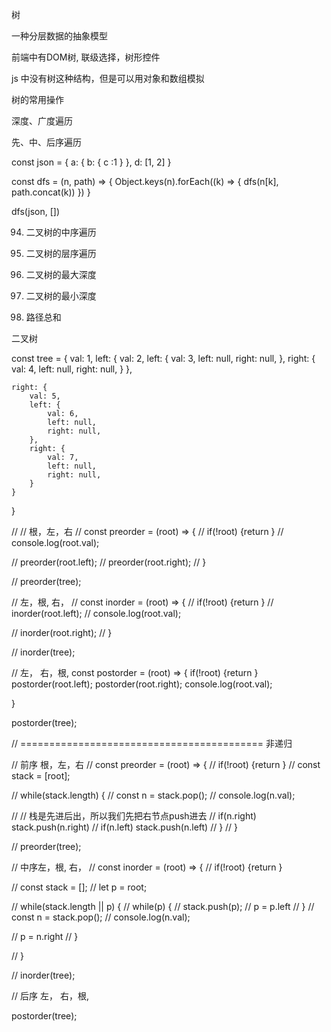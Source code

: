 树

一种分层数据的抽象模型

前端中有DOM树, 联级选择，树形控件

js 中没有树这种结构，但是可以用对象和数组模拟

树的常用操作

深度、广度遍历

先、中、后序遍历

const json = {
    a: { b: { c :1 } },
    d: [1, 2]
}

const dfs = (n, path) => {
    Object.keys(n).forEach((k) => {
        dfs(n[k], path.concat(k))
    })
}

dfs(json, [])


94. 二叉树的中序遍历

102. 二叉树的层序遍历

104. 二叉树的最大深度

111. 二叉树的最小深度

112. 路径总和

二叉树

const tree = {
    val: 1,
    left: {
        val: 2,
        left: {
            val: 3,
            left: null,
            right: null,
        },
        right: {
            val: 4,
            left: null,
            right: null,
        }
    },

    right: {
        val: 5,
        left: {
            val: 6,
            left: null,
            right: null,
        },
        right: {
            val: 7,
            left: null,
            right: null,
        }
    }
}

// // 根，左，右
// const preorder = (root) => {
//     if(!root) {return }
//     console.log(root.val);

//     preorder(root.left);
//     preorder(root.right);
// }

// preorder(tree);


// 左，根, 右，
// const inorder = (root) => {
//     if(!root) {return }
//     inorder(root.left);
//     console.log(root.val);

//     inorder(root.right);
// }

// inorder(tree);

// 左， 右，根,
const postorder = (root) => {
    if(!root) {return }
    postorder(root.left);
    postorder(root.right);
    console.log(root.val);

}

postorder(tree);

// ========================================== 非递归

// 前序 根，左，右
// const preorder = (root) => {
//     if(!root) {return }
//     const stack = [root];

//     while(stack.length) {
//         const n = stack.pop();
//         console.log(n.val);

//         // 栈是先进后出，所以我们先把右节点push进去
//         if(n.right) stack.push(n.right)
//         if(n.left) stack.push(n.left)
//     }
// }

// preorder(tree);

// 中序左，根, 右，
// const inorder = (root) => {
//     if(!root) {return }
    
//     const stack = [];
//     let p = root;

//     while(stack.length || p) {
//         while(p) {
//             stack.push(p);
//             p = p.left
//         }
//         const n = stack.pop();
//         console.log(n.val);
    
//         p = n.right
//     }

// }

// inorder(tree);

// 后序 左， 右，根,


postorder(tree);




